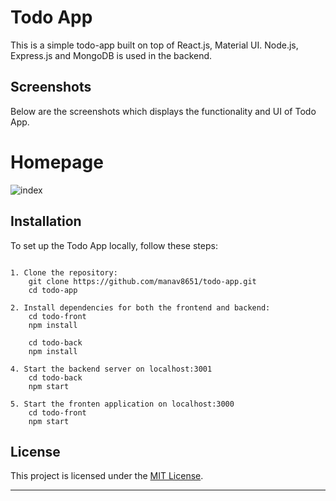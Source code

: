 # Todo App

This is a simple todo-app built on top of React.js, Material UI. Node.js, Express.js and MongoDB is used in the backend.


## Screenshots 
Below are the screenshots which displays the functionality and UI of Todo App.

# Homepage
![index](https://github.com/manav8651/todo-app/assets/60431245/d5a70492-2e95-4ed6-8533-4caecad9d4bf)




## Installation

To set up the Todo App locally, follow these steps:

```

1. Clone the repository:
    git clone https://github.com/manav8651/todo-app.git
    cd todo-app

2. Install dependencies for both the frontend and backend:
    cd todo-front
    npm install

    cd todo-back
    npm install

4. Start the backend server on localhost:3001
    cd todo-back
    npm start

5. Start the fronten application on localhost:3000
    cd todo-front
    npm start

```

## License

This project is licensed under the [MIT License](LICENSE).

---
